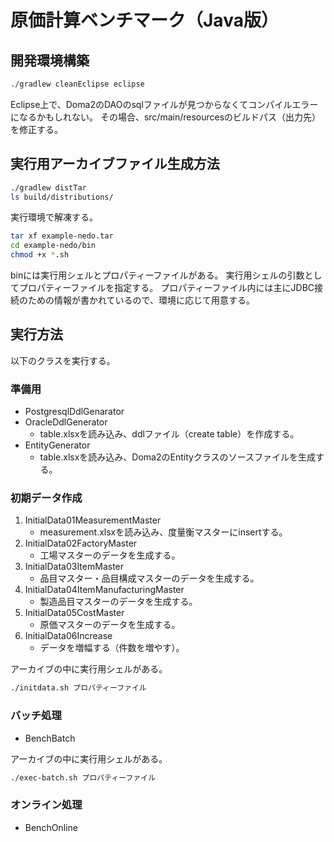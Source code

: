 # 原価計算ベンチマーク（Java版）

## 開発環境構築

````bash
./gradlew cleanEclipse eclipse
````

Eclipse上で、Doma2のDAOのsqlファイルが見つからなくてコンパイルエラーになるかもしれない。
その場合、src/main/resourcesのビルドパス（出力先）を修正する。



## 実行用アーカイブファイル生成方法

```bash
./gradlew distTar
ls build/distributions/
```

実行環境で解凍する。

```bash
tar xf example-nedo.tar
cd example-nedo/bin
chmod +x *.sh
```

binには実行用シェルとプロパティーファイルがある。
実行用シェルの引数としてプロパティーファイルを指定する。
プロパティーファイル内には主にJDBC接続のための情報が書かれているので、環境に応じて用意する。



## 実行方法

以下のクラスを実行する。

### 準備用

- PostgresqlDdlGenarator
- OracleDdlGenerator
  - table.xlsxを読み込み、ddlファイル（create table）を作成する。
- EntityGenerator
  - table.xlsxを読み込み、Doma2のEntityクラスのソースファイルを生成する。



### 初期データ作成

1. InitialData01MeasurementMaster
   - measurement.xlsxを読み込み、度量衡マスターにinsertする。
2. InitialData02FactoryMaster
   - 工場マスターのデータを生成する。
3. InitialData03ItemMaster
   - 品目マスター・品目構成マスターのデータを生成する。
4. InitialData04ItemManufacturingMaster
   - 製造品目マスターのデータを生成する。
5. InitialData05CostMaster
   - 原価マスターのデータを生成する。
6. InitialData06Increase
   - データを増幅する（件数を増やす）。

アーカイブの中に実行用シェルがある。

```bash
./initdata.sh プロパティーファイル
```



### バッチ処理

- BenchBatch

アーカイブの中に実行用シェルがある。

```bash
./exec-batch.sh プロパティーファイル
```



### オンライン処理

- BenchOnline